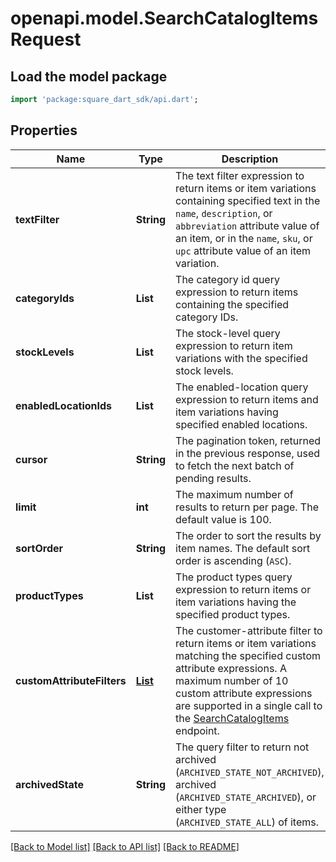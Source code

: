 # openapi.model.SearchCatalogItemsRequest

## Load the model package
```dart
import 'package:square_dart_sdk/api.dart';
```

## Properties
Name | Type | Description | Notes
------------ | ------------- | ------------- | -------------
**textFilter** | **String** | The text filter expression to return items or item variations containing specified text in the `name`, `description`, or `abbreviation` attribute value of an item, or in the `name`, `sku`, or `upc` attribute value of an item variation. | [optional] 
**categoryIds** | **List<String>** | The category id query expression to return items containing the specified category IDs. | [optional] [default to const []]
**stockLevels** | **List<String>** | The stock-level query expression to return item variations with the specified stock levels. | [optional] [default to const []]
**enabledLocationIds** | **List<String>** | The enabled-location query expression to return items and item variations having specified enabled locations. | [optional] [default to const []]
**cursor** | **String** | The pagination token, returned in the previous response, used to fetch the next batch of pending results. | [optional] 
**limit** | **int** | The maximum number of results to return per page. The default value is 100. | [optional] 
**sortOrder** | **String** | The order to sort the results by item names. The default sort order is ascending (`ASC`). | [optional] 
**productTypes** | **List<String>** | The product types query expression to return items or item variations having the specified product types. | [optional] [default to const []]
**customAttributeFilters** | [**List<CustomAttributeFilter>**](CustomAttributeFilter.md) | The customer-attribute filter to return items or item variations matching the specified custom attribute expressions. A maximum number of 10 custom attribute expressions are supported in a single call to the [SearchCatalogItems](https://developer.squareup.com/reference/square_2023-12-13/catalog-api/search-catalog-items) endpoint. | [optional] [default to const []]
**archivedState** | **String** | The query filter to return not archived (`ARCHIVED_STATE_NOT_ARCHIVED`), archived (`ARCHIVED_STATE_ARCHIVED`), or either type (`ARCHIVED_STATE_ALL`) of items. | [optional] 

[[Back to Model list]](../README.md#documentation-for-models) [[Back to API list]](../README.md#documentation-for-api-endpoints) [[Back to README]](../README.md)


